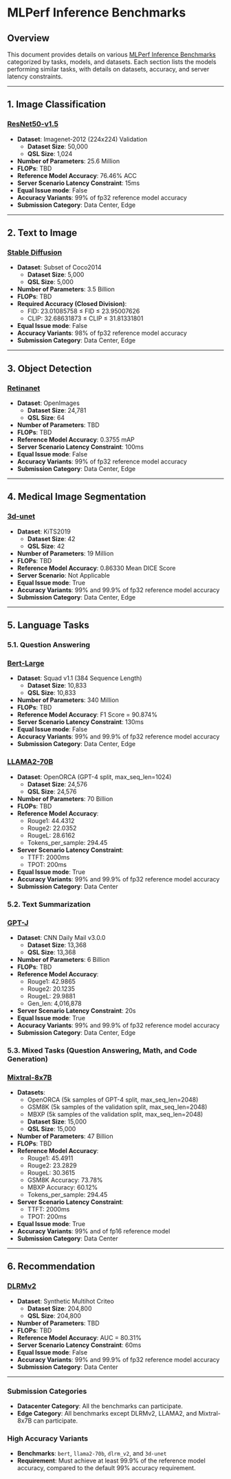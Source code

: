 # MLPerf Inference Benchmarks

## Overview
This document provides details on various [MLPerf Inference Benchmarks](index_gh.md) categorized by tasks, models, and datasets. Each section lists the models performing similar tasks, with details on datasets, accuracy, and server latency constraints.

---

## 1. Image Classification
### [ResNet50-v1.5](benchmarks/image_classification/resnet50.md)
- **Dataset**: Imagenet-2012 (224x224) Validation
  - **Dataset Size**: 50,000
  - **QSL Size**: 1,024
- **Number of Parameters**: 25.6 Million
- **FLOPs**: TBD
- **Reference Model Accuracy**: 76.46% ACC
- **Server Scenario Latency Constraint**: 15ms
- **Equal Issue mode**: False
- **Accuracy Variants**: 99% of fp32 reference model accuracy
- **Submission Category**: Data Center, Edge

---

## 2. Text to Image
### [Stable Diffusion](benchmarks/text_to_image/sdxl.md)
- **Dataset**: Subset of Coco2014
  - **Dataset Size**: 5,000
  - **QSL Size**: 5,000
- **Number of Parameters**: 3.5 Billion <!-- taken from https://stability.ai/news/stable-diffusion-sdxl-1-announcement -->
- **FLOPs**: TBD
- **Required Accuracy (Closed Division)**:
  - FID: 23.01085758 ≤ FID ≤ 23.95007626
  - CLIP: 32.68631873 ≤ CLIP ≤ 31.81331801
- **Equal Issue mode**: False
- **Accuracy Variants**: 98% of fp32 reference model accuracy
- **Submission Category**: Data Center, Edge

---

## 3. Object Detection
### [Retinanet](benchmarks/object_detection/retinanet.md)
- **Dataset**: OpenImages
  - **Dataset Size**: 24,781
  - **QSL Size**: 64
- **Number of Parameters**: TBD
- **FLOPs**: TBD
- **Reference Model Accuracy**: 0.3755 mAP
- **Server Scenario Latency Constraint**: 100ms
- **Equal Issue mode**: False
- **Accuracy Variants**: 99% of fp32 reference model accuracy
- **Submission Category**: Data Center, Edge

---

## 4. Medical Image Segmentation
### [3d-unet](benchmarks/medical_imaging/3d-unet.md)
- **Dataset**: KiTS2019
  - **Dataset Size**: 42
  - **QSL Size**: 42
- **Number of Parameters**: 19 Million <!-- taken from https://arxiv.org/pdf/1606.06650 -->
- **FLOPs**: TBD
- **Reference Model Accuracy**: 0.86330 Mean DICE Score
- **Server Scenario**: Not Applicable
- **Equal Issue mode**: True
- **Accuracy Variants**: 99% and 99.9% of fp32 reference model accuracy
- **Submission Category**: Data Center, Edge

---

## 5. Language Tasks

### 5.1. Question Answering

### [Bert-Large](benchmarks/language/bert.md)
- **Dataset**: Squad v1.1 (384 Sequence Length)
  - **Dataset Size**: 10,833
  - **QSL Size**: 10,833
- **Number of Parameters**: 340 Million <!-- taken from https://huggingface.co/transformers/v2.9.1/pretrained_models.html -->
- **FLOPs**: TBD
- **Reference Model Accuracy**: F1 Score = 90.874%
- **Server Scenario Latency Constraint**: 130ms
- **Equal Issue mode**: False
- **Accuracy Variants**: 99% and 99.9% of fp32 reference model accuracy
- **Submission Category**: Data Center, Edge

### [LLAMA2-70B](benchmarks/language/llama2-70b.md)
- **Dataset**: OpenORCA (GPT-4 split, max_seq_len=1024)
  - **Dataset Size**: 24,576
  - **QSL Size**: 24,576
- **Number of Parameters**: 70 Billion
- **FLOPs**: TBD
- **Reference Model Accuracy**:
  - Rouge1: 44.4312
  - Rouge2: 22.0352
  - RougeL: 28.6162
  - Tokens_per_sample: 294.45
- **Server Scenario Latency Constraint**:
  - TTFT: 2000ms
  - TPOT: 200ms
- **Equal Issue mode**: True
- **Accuracy Variants**: 99% and 99.9% of fp32 reference model accuracy
- **Submission Category**: Data Center

### 5.2. Text Summarization

### [GPT-J](benchmarks/language/gpt-j.md)
- **Dataset**: CNN Daily Mail v3.0.0
  - **Dataset Size**: 13,368
  - **QSL Size**: 13,368
- **Number of Parameters**: 6 Billion
- **FLOPs**: TBD
- **Reference Model Accuracy**:
  - Rouge1: 42.9865
  - Rouge2: 20.1235
  - RougeL: 29.9881
  - Gen_len: 4,016,878
- **Server Scenario Latency Constraint**: 20s
- **Equal Issue mode**: True
- **Accuracy Variants**: 99% and 99.9% of fp32 reference model accuracy
- **Submission Category**: Data Center, Edge

### 5.3. Mixed Tasks (Question Answering, Math, and Code Generation)

### [Mixtral-8x7B](benchmarks/language/mixtral-8x7b.md)
- **Datasets**:
  - OpenORCA (5k samples of GPT-4 split, max_seq_len=2048)
  - GSM8K (5k samples of the validation split, max_seq_len=2048)
  - MBXP (5k samples of the validation split, max_seq_len=2048)
  - **Dataset Size**: 15,000
  - **QSL Size**: 15,000
- **Number of Parameters**: 47 Billion <!-- https://huggingface.co/blog/moe -->
- **FLOPs**: TBD
- **Reference Model Accuracy**:
  - Rouge1: 45.4911
  - Rouge2: 23.2829
  - RougeL: 30.3615
  - GSM8K Accuracy: 73.78%
  - MBXP Accuracy: 60.12%
  - Tokens_per_sample: 294.45
- **Server Scenario Latency Constraint**:
  - TTFT: 2000ms
  - TPOT: 200ms
- **Equal Issue mode**: True
- **Accuracy Variants**: 99% and of fp16 reference model
- **Submission Category**: Data Center

---

## 6. Recommendation
### [DLRMv2](benchmarks/recommendation/dlrm-v2.md)
- **Dataset**: Synthetic Multihot Criteo
  - **Dataset Size**: 204,800
  - **QSL Size**: 204,800
- **Number of Parameters**: TBD
- **FLOPs**: TBD
- **Reference Model Accuracy**: AUC = 80.31%
- **Server Scenario Latency Constraint**: 60ms
- **Equal Issue mode**: False
- **Accuracy Variants**: 99% and 99.9% of fp32 reference model accuracy
- **Submission Category**: Data Center

---

### Submission Categories
- **Datacenter Category**: All the benchmarks can participate.
- **Edge Category**: All benchmarks except DLRMv2, LLAMA2, and Mixtral-8x7B can participate.

### High Accuracy Variants
- **Benchmarks**: `bert`, `llama2-70b`, `dlrm_v2`, and `3d-unet`
- **Requirement**: Must achieve at least 99.9% of the reference model accuracy, compared to the default 99% accuracy requirement.

